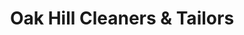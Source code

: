 ---
title: "Oak Hill Cleaners & Tailors"
url: /newton/oak-hill-cleaners-and-tailors/
shop: tailor
---